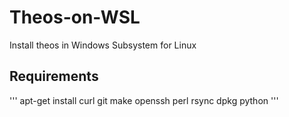 # Theos-on-WSL
Install theos in Windows Subsystem for Linux

## Requirements
'''
apt-get install curl git make openssh perl rsync dpkg python
'''
